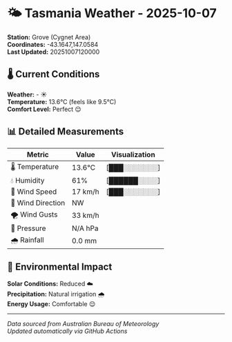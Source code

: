 # 🌤️ Tasmania Weather - 2025-10-07

**Station:** Grove (Cygnet Area)  
**Coordinates:** -43.1647,147.0584  
**Last Updated:** 20251007120000

## 🌡️ Current Conditions

**Weather:** - ☀️  
**Temperature:** 13.6°C (feels like 9.5°C)  
**Comfort Level:** Perfect 😌

## 📊 Detailed Measurements

| Metric | Value | Visualization |
|--------|-------|---------------|
| 🌡️ Temperature | 13.6°C | [███░░░░░░░] |
| 💧 Humidity | 61% | [██████░░░░] |
| 💨 Wind Speed | 17 km/h | [███░░░░░░░] |
| 🧭 Wind Direction | NW | |
| 🌪️ Wind Gusts | 33 km/h | |
| 🔽 Pressure | N/A hPa | |
| 🌧️ Rainfall | 0.0 mm | |

## 🌱 Environmental Impact

**Solar Conditions:** Reduced ☁️  
**Precipitation:** Natural irrigation 🌧️  
**Energy Usage:** Comfortable 😌

---
*Data sourced from Australian Bureau of Meteorology*  
*Updated automatically via GitHub Actions*
